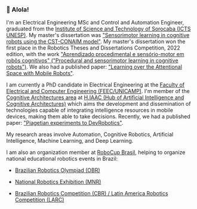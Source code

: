 ### 🖖 Alola!



I'm an Electrical Engineering MSc and Control and Automation Engineer, graduated from the [Institute of Science and Technology of Sorocaba (ICTS UNESP)](https://www.sorocaba.unesp.br). My master's dissertation was ["Sensorimotor learning in cognitive robots using the CST-CONAIM model"](http://hdl.handle.net/11449/214316). My master's dissertation won the first place in the Robotics Theses and Dissertations Competition, 2022 edition, with the work ["Aprendizado procedimental e sensório-motor em robôs cognitivos" ("Procedural and sensorimotor learning in cognitive robots")](https://doi.org/10.5753/wtdr_ctdr.2022.227371). We also had a published paper: ["Learning over the Attentional Space with Mobile Robots"](https://doi.org/10.1109/ICDL-EpiRob48136.2020.9278119).


I am currently a PhD candidate in Electrical Engineering at the [Faculty of Electrical and Computer Engineering (FEEC/UNICAMP)](https://www.fee.unicamp.br). I'm member of the [Cognitive Architectures area](https://hiaac.unicamp.br/research-areas/arquiteturas-cognitivas/) at [H.IAAC (Hub of Artificial Intelligence and Cognitive Architectures)](https://hiaac.unicamp.br/students/) which aims the development and dissemination of technologies capable of integrating intelligence resources in mobile devices, making them able to take decisions. Recently, we had a published paper: ["Piagetian experiments to DevRobotics"](https://doi.org/10.1016/j.cogsys.2023.101170).

My research areas involve Automation, Cognitive Robotics, Artificial Intelligence, Machine Learning, and Deep Learning.

I am also an organization member at [RoboCup Brasil](https://www.robocup.org.br/wp/quem-somos/), helping to organize national educational robotics events in Brazil:
* [Brazilian Robotics Olympiad (OBR)](https://www.obr.org.br)

* [National Robotics Exhibition (MNR)](https://www.mnr.org.br)

* [Brazilian Robotics Competition (CBR) / Latin America Robotics Competition (LARC)](https://www.cbrobotica.org)


